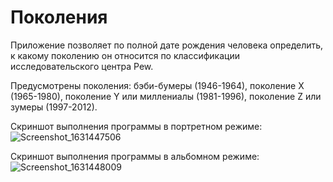 # Поколения

Приложение позволяет по полной дате рождения человека определить, к какому поколению он относится по классификации исследовательского центра Pew. <br>

Предусмотрены поколения: бэби-бумеры (1946-1964), поколение Х (1965-1980), поколение Y или миллениалы (1981-1996), поколение Z или зумеры (1997-2012).

Скриншот выполнения программы в портретном режиме:
![Screenshot_1631447506](https://user-images.githubusercontent.com/90380451/132986678-a453bb26-d994-42a0-9922-ac2d16dc7c67.png)

Скриншот выполнения программы в альбомном режиме:
![Screenshot_1631448009](https://user-images.githubusercontent.com/90380451/132986741-fd6f8d0f-9ab9-4a48-95c6-2de34d67ce53.png)
